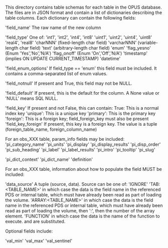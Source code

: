 This directory contains table schemas for each table in the OPUS database. The
files are in JSON format and contain a list of dictionaries describing the table
columns. Each dictionary can contain the following fields:

'field_name'            The raw name of the new column

'field_type'            One of:
                          'int1', 'int2', 'int4', 'int8'
                          'uint1', 'uint2', 'uint4', 'uint8'
                          'real4', 'real8'
                          'charNNN' (fixed-length char field)
                          'varcharNNN' (variable-length char field)
                          'text' (arbitrary-length char field)
                          'enum'
                          'flag_yesno' (Enum 'Yes','No','N/A')
                          'flag_onoff' (Enum 'On','Off','N/A')
                          'timestamp' (implies ON UPDATE CURRENT_TIMESTAMP)
                          'datetime'

'field_enum_options'    If field_type == 'enum' this field must be included.
                        It contains a comma-separated list of enum values.

'field_notnull'         If present and True, this field may not be NULL.

'field_default'         If present, this is the default for the column. A None
                        value or 'NULL' means SQL NULL.

'field_key'             If present and not False, this can contain:
                        True: This is a normal index key
                        'unique': This is a unique key
                        'primary': This is the primary key
                        'foreign': This is a foreign key; field_foreign_key
                                   must also be present
'field_key_foreign'     If present, this key is a foreign key. The value is a
                        tuple (foreign_table_name, foreign_column_name)

For an obs_XXX table, param_info fields may be included:
  'pi_category_name'
  'pi_units'
  'pi_display'
  'pi_display_results'
  'pi_disp_order'
  'pi_sub_heading'
  'pi_label'
  'pi_label_results'
  'pi_intro'
  'pi_tooltip'
  'pi_slug'

  'pi_dict_context'
  'pi_dict_name'
  'definition'

For an obs_XXX table, information about how to populate the field MUST be
included:

'data_source'            A tuple (source, data). Source can be one of:
      'IGNORE'
      'TAB:<TABLE_NAME>' in which case the data is the field name in the
                         referenced PDS or internal table, which must have
                         already been read as part of loading the volume.
      'ARRAY:<TABLE_NAME>' in which case the data is the field name in the
                        referenced PDS or internal table, which must have
                        already been read as part of loading the volume, then
                        ':', then the number of the array element.
      'FUNCTION'         in which case the data is the name of the function
                         to execute. <INST> and <MISSION> are substituted.

Optional fields include:

'val_min'
'val_max'
'val_sentinel'
